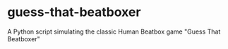 # guess-that-beatboxer
A Python script simulating the classic Human Beatbox game "Guess That Beatboxer"
